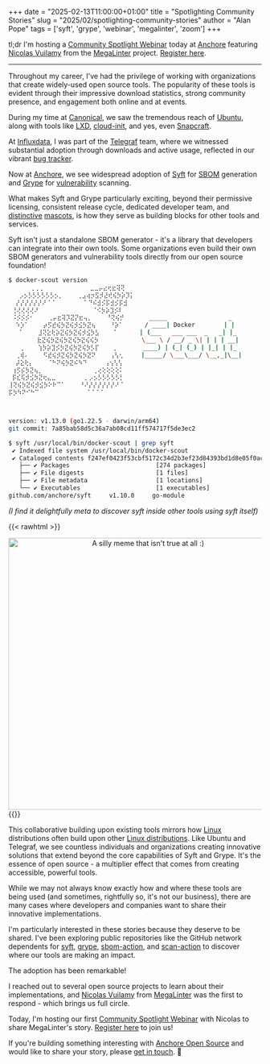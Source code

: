 +++
date = "2025-02-13T11:00:00+01:00"
title = "Spotlighting Community Stories"
slug = "2025/02/spotlighting-community-stories"
author = "Alan Pope"
tags = ['syft', 'grype', 'webinar', 'megalinter', 'zoom']
+++

tl;dr I'm hosting a [Community Spotlight Webinar](https://anchore.zoom.us/j/84874186657) today at [Anchore](https://anchore.com/) featuring [Nicolas Vuilamy](https://www.linkedin.com/in/nicolas-vuillamy/) from the [MegaLinter](https://megalinter.io/latest/) project. [Register here](https://anchore.zoom.us/j/84874186657).

---

Throughout my career, I've had the privilege of working with organizations that create widely-used open source tools. The popularity of these tools is evident through their impressive download statistics, strong community presence, and engagement both online and at events.

During my time at [Canonical](https://canonical.com/), we saw the tremendous reach of [Ubuntu](https://ubuntu.com/), along with tools like [LXD](https://canonical.com/lxd), [cloud-init](https://cloud-init.io/), and yes, even [Snapcraft](https://snapcraft.io/). 

At [Influxdata](https://www.influxdata.com/), I was part of the [Telegraf](https://www.influxdata.com/time-series-platform/telegraf/) team, where we witnessed substantial adoption through downloads and active usage, reflected in our vibrant [bug tracker](https://www.repotrends.com/influxdata/telegraf).

Now at [Anchore](https://anchore.com/), we see widespread adoption of [Syft](https://github.com/anchore/syft) for [SBOM](https://anchore.com/sbom) generation and [Grype](https://github.com/anchore/grype) for [vulnerability](https://anchore.com/container-vulnerability-scanning/) scanning.

What makes Syft and Grype particularly exciting, beyond their permissive licensing, consistent release cycle, dedicated developer team, and [distinctive](https://en.wikipedia.org/wiki/List_of_computing_mascots#/media/File:Syft_mascot.svg) [mascots](https://en.wikipedia.org/wiki/List_of_computing_mascots#/media/File:Grype_mascot.svg), is how they serve as building blocks for other tools and services.

Syft isn't just a standalone SBOM generator - it's a library that developers can integrate into their own tools. Some organizations even build their own SBOM generators and vulnerability tools directly from our open source foundation!

```bash
$ docker-scout version
      ⢀⢀⢀             ⣀⣀⡤⣔⢖⣖⢽⢝
   ⡠⡢⡣⡣⡣⡣⡣⡣⡢⡀    ⢀⣠⢴⡲⣫⡺⣜⢞⢮⡳⡵⡹⡅
  ⡜⡜⡜⡜⡜⡜⠜⠈⠈        ⠁⠙⠮⣺⡪⡯⣺⡪⡯⣺
 ⢘⢜⢜⢜⢜⠜               ⠈⠪⡳⡵⣹⡪⠇
 ⠨⡪⡪⡪⠂    ⢀⡤⣖⢽⡹⣝⡝⣖⢤⡀    ⠘⢝⢮⡚       _____                 _
  ⠱⡱⠁    ⡴⡫⣞⢮⡳⣝⢮⡺⣪⡳⣝⢦    ⠘⡵⠁      / ____| Docker        | |
   ⠁    ⣸⢝⣕⢗⡵⣝⢮⡳⣝⢮⡺⣪⡳⣣    ⠁      | (___   ___ ___  _   _| |_
        ⣗⣝⢮⡳⣝⢮⡳⣝⢮⡳⣝⢮⢮⡳            \___ \ / __/ _ \| | | | __|
   ⢀    ⢱⡳⡵⣹⡪⡳⣝⢮⡳⣝⢮⡳⡣⡏    ⡀       ____) | (_| (_) | |_| | |_
  ⢀⢾⠄    ⠫⣞⢮⡺⣝⢮⡳⣝⢮⡳⣝⠝    ⢠⢣⢂     |_____/ \___\___/ \__,_|\__|
  ⡼⣕⢗⡄    ⠈⠓⠝⢮⡳⣝⠮⠳⠙     ⢠⢢⢣⢣
 ⢰⡫⡮⡳⣝⢦⡀              ⢀⢔⢕⢕⢕⢕⠅
 ⡯⣎⢯⡺⣪⡳⣝⢖⣄⣀        ⡀⡠⡢⡣⡣⡣⡣⡣⡃
⢸⢝⢮⡳⣝⢮⡺⣪⡳⠕⠗⠉⠁    ⠘⠜⡜⡜⡜⡜⡜⡜⠜⠈
⡯⡳⠳⠝⠊⠓⠉             ⠈⠈⠈⠈



version: v1.13.0 (go1.22.5 - darwin/arm64)
git commit: 7a85bab58d5c36a7ab08cd11ff574717f5de3ec2

$ syft /usr/local/bin/docker-scout | grep syft
 ✔ Indexed file system /usr/local/bin/docker-scout
 ✔ Cataloged contents f247ef0423f53cbf5172c34d2b3ef23d84393bd1d8e05f0ac83ec7d864396c1b
   ├── ✔ Packages                        [274 packages]
   ├── ✔ File digests                    [1 files]
   ├── ✔ File metadata                   [1 locations]
   └── ✔ Executables                     [1 executables]
github.com/anchore/syft     v1.10.0     go-module
```

*(I find it delightfully meta to discover syft inside other tools using syft itself)*

{{< rawhtml >}}
<center><a href="/blog/images/2025-02-13/scooby-doo-meme.png"><img src="/blog/images/2025-02-13/scooby-doo-meme.png" width="540" alt="A silly meme that isn't true at all :)"></a></center>
{{</ rawhtml >}}

This collaborative building upon existing tools mirrors how [Linux](https://linuxmint.com/) distributions often build upon other [Linux distributions](http://ubuntu.com/). Like Ubuntu and Telegraf, we see countless individuals and organizations creating innovative solutions that extend beyond the core capabilities of Syft and Grype. It's the essence of open source - a multiplier effect that comes from creating accessible, powerful tools.

While we may not always know exactly how and where these tools are being used (and sometimes, rightfully so, it's not our business), there are many cases where developers and companies want to share their innovative implementations.

I'm particularly interested in these stories because they deserve to be shared. I've been exploring public repositories like the GitHub network dependents for [syft](https://github.com/anchore/syft/network/dependents), [grype](https://github.com/anchore/grype/network/dependents), [sbom-action](https://github.com/anchore/sbom-action/network/dependents), and [scan-action](https://github.com/anchore/scan-action/network/dependents) to discover where our tools are making an impact.

The adoption has been remarkable!

I reached out to several open source projects to learn about their implementations, and [Nicolas Vuilamy](https://www.linkedin.com/in/nicolas-vuillamy/) from [MegaLinter](https://megalinter.io/latest/) was the first to respond - which brings us full circle.

Today, I'm hosting our first [Community Spotlight Webinar](https://anchore.zoom.us/j/84874186657) with Nicolas to share MegaLinter's story. [Register here](https://anchore.zoom.us/j/84874186657) to join us!

If you're building something interesting with [Anchore Open Source](https://github.com/anchore) and would like to share your story, please [get in touch](https://popey.me/). 🙏